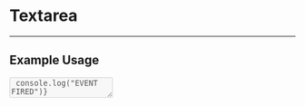 <script lang="ts">
  import { Textarea } from "$lib/client/components";

  let textValue = "Change this text";
  let isDisabled = false;

  function eventHandler() {
    alert("Works!");
  }
</script>


# Textarea

---

## Example Usage

<div style="margin-bottom:20px">
  <Textarea
    bind:value={textValue}
    padding="var(--size-2)"
    fontSize="var(--size-base)"
    placeholder="Enter description"
    disabled={isDisabled}
    onkeyup={() => console.log("EVENT FIRED")}
  />
</div>

<p>Entered Text: {textValue}</p>

```svelte
<script>
  import { Textarea } from "$lib/client/components";

  let textValue = "Change this text";
  let isDisabled = false;
</script>

<div style="margin-bottom:20px">
  <Textarea
    bind:value={textValue}
    padding="var(--size-2)"
    fontSize="var(--size-base)"
    placeholder="Enter description"
    disabled={isDisabled}
    onkeyup={() => console.log("EVENT FIRED")}
  />
</div>
```

---

## Props
| Prop name | Type | Possible values | Default value | Description |
| --------- | ---- | --------------- | ------------- | ----------- |
| `bind:value` | `string` | Any string | `""` (empty string) | In order for the `textarea` field to be updated with a string value, this component’s value property needs to be bound to a string variable. |
| `colors` | See <a href="/docs#colors" class="table-link">colors</a>. ||||
| `sizes` | See <a href="/docs#sizes" class="table-link">sizes</a>. ||||This prop will set the font size for the input field.<br><br>The default value can be changed in the `theme.css` file. |
| `placeholder` | `string` | Any string | NA | This prop will act as the placeholder when the `textarea` field is empty. |
| `disabled` | `boolean` | `true`, `false` | `false` | This prop will disable the `textarea` field. |
| `{...restProps}` | NA | Any attribute that you can pass to a `<textarea>` element. | NA | This component does not specify every possible attribute that you can pass to a `<textarea>` element. However, `restProps` allows you to pass any attributes to this `<Textarea />` component that you could normally pass to a `<textarea>` element. For example, if you want to specify a taller `<Textarea>` component, then you could pass the `rows` prop, like this: `rows="10"` |

<br>

## Event Forwarding
| Event | Description |
| ----- | ----------- |
| `onchange` | This component forwards the `change` event, so you can call an event handler when a user changes the value in the `textarea` field and then the `textarea` field loses focus. |
| `oninput` | This component forwards the `input` event, so you can call an event handler when a user enters a value into the `textarea` field. |
| `onkeyup` | This component forwards the `keyup` event, so you can call an event handler when a user presses a key while this component has focus. |
| `onblur` | This component forwards the `blur` event, so you can call an event handler when this component loses focus. |
